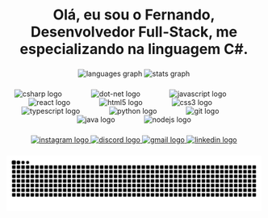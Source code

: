 <h1 align="center">Olá, eu sou o Fernando, Desenvolvedor Full-Stack, me especializando na linguagem C#.</h1>

###

<div align="center">
  <img src="https://github-readme-stats.vercel.app/api/top-langs?username=FernandoGarciaRangel&locale=pt-br&hide_title=false&layout=compact&card_width=320&langs_count=6&theme=codeSTACKr&hide_border=false" height="175" alt="languages graph"  />
  <img src="https://github-readme-stats.vercel.app/api?username=FernandoGarciaRangel&hide_title=false&hide_rank=false&show_icons=true&include_all_commits=true&count_private=false&disable_animations=false&theme=codeSTACKr&locale=pt-br&hide_border=false&custom_title=Minhas%20estat%C3%ADsticas" height="175" alt="stats graph"  />
</div>

###

<div align="center">
  <img src="https://cdn.jsdelivr.net/gh/devicons/devicon/icons/csharp/csharp-plain.svg" height="55" alt="csharp logo"  />
  <img width="50" />
  <img src="https://cdn.jsdelivr.net/gh/devicons/devicon/icons/dot-net/dot-net-plain-wordmark.svg" height="55" alt="dot-net logo"  />
  <img width="50" />
  <img src="https://cdn.jsdelivr.net/gh/devicons/devicon/icons/javascript/javascript-original.svg" height="55" alt="javascript logo"  />
  <img width="50" />
  <img src="https://cdn.jsdelivr.net/gh/devicons/devicon/icons/react/react-original-wordmark.svg" height="55" alt="react logo"  />
  <img width="50" />
  <img src="https://cdn.jsdelivr.net/gh/devicons/devicon/icons/html5/html5-plain-wordmark.svg" height="55" alt="html5 logo"  />
  <img width="50" />
  <img src="https://cdn.jsdelivr.net/gh/devicons/devicon/icons/css3/css3-plain-wordmark.svg" height="55" alt="css3 logo"  />
  <img width="50" />
  <img src="https://cdn.jsdelivr.net/gh/devicons/devicon/icons/typescript/typescript-plain.svg" height="55" alt="typescript logo"  />
  <img width="50" />
  <img src="https://cdn.jsdelivr.net/gh/devicons/devicon/icons/python/python-original.svg" height="55" alt="python logo"  />
  <img width="50" />
  <img src="https://cdn.jsdelivr.net/gh/devicons/devicon/icons/git/git-plain-wordmark.svg" height="55" alt="git logo"  />
  <img width="50" />
  <img src="https://cdn.jsdelivr.net/gh/devicons/devicon/icons/java/java-original-wordmark.svg" height="55" alt="java logo"  />
  <img width="50" />
  <img src="https://cdn.jsdelivr.net/gh/devicons/devicon/icons/nodejs/nodejs-original-wordmark.svg" height="55" alt="nodejs logo"  />
</div>

###

<div align="center">
  <a href="https://www.instagram.com/nandingarcia/" target="_blank">
    <img src="https://img.shields.io/static/v1?message=Instagram&logo=instagram&label=&color=E4405F&logoColor=white&labelColor=&style=flat" height="40" alt="instagram logo"  />
  </a>
  <a href="https://discord.com/users/fernando_garcia_rangel" target="_blank">
    <img src="https://img.shields.io/static/v1?message=Discord&logo=discord&label=&color=7289DA&logoColor=white&labelColor=&style=flat" height="40" alt="discord logo"  />
  </a>
  <a href="mailto:fernandolyon.fg@gmail.com" target="_blank">
    <img src="https://img.shields.io/static/v1?message=Gmail&logo=gmail&label=&color=D14836&logoColor=white&labelColor=&style=flat" height="40" alt="gmail logo"  />
  </a>
  <a href="https://www.linkedin.com/in/fernandograngel/" target="_blank">
    <img src="https://img.shields.io/static/v1?message=LinkedIn&logo=linkedin&label=&color=0077B5&logoColor=white&labelColor=&style=flat" height="40" alt="linkedin logo"  />
  </a>
</div>

###

<img src="https://raw.githubusercontent.com/FernandoGarciaRangel/FernandoGarciaRangel/output/snake.svg" alt="Snake animation" />

###
